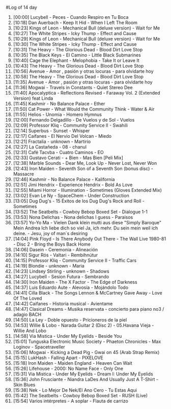 #Log of 14 day

1. [00:00] Lucybell - Peces - Cuando Respiro en Tu Boca
1. [10:18] Dan Auerbach - Keep It Hid - When I Left The Room
1. [10:23] Kings of Leon - Mechanical Bull (deluxe version) - Wait for Me
1. [10:27] The White Stripes - Icky Thump - Effect and Cause
1. [10:29] Kings of Leon - Mechanical Bull (deluxe version) - Wait for Me
1. [10:30] The White Stripes - Icky Thump - Effect and Cause
1. [10:31] The Heavy - The Glorious Dead - Blood Dirt Love Stop
1. [10:35] The Black Keys - El Camino - Little Black Submarines
1. [10:40] Cage the Elephant - Melophobia - Take It or Leave It
1. [10:43] The Heavy - The Glorious Dead - Blood Dirt Love Stop
1. [10:56] Avenue - Amor , pasión y otras locuras - para olvidarte hoy
1. [10:58] The Heavy - The Glorious Dead - Blood Dirt Love Stop
1. [11:35] Avenue - Amor , pasión y otras locuras - para olvidarte hoy
1. [11:36] Mogwai - Travels in Constants - Quiet Stereo Dee
1. [11:40] Apocalyptica - Reflections Revised - Faraway Vol. 2 (Extended Version) feat Linda
1. [11:45] Kashmir - No Balance Palace - Ether
1. [11:50] Cat Power - What Would the Community Think - Water & Air
1. [11:55] Helios - Unomia - Homero Hymnus
1. [12:00] Fernando Delgadillo - De Vuelos y de Sol - Vuelos
1. [12:09] Professor Kliq - Community Service II - Swahili
1. [12:14] Superbus - Sunset - Whisper
1. [12:17] Caifanes - El Nervio Del Volcan - Miedo
1. [12:21] Fractalia - unknown - Martirio
1. [12:27] La Castañeda - 08 - chanul
1. [12:31] Café Tacvba - Cuatro Caminos - EO
1. [12:33] Gustavo Cerati - + Bien - Mas Bien [Peli Mix]
1. [12:38] Marble Sounds - Dear Me, Look Up - Never Lost, Never Won
1. [12:43] Iron Maiden - Seventh Son of a Seventh Son (bonus disc) - Massacre
1. [12:46] Kashmir - No Balance Palace - Kalifornia
1. [12:51] Jimi Hendrix - Experience Hendrix - Bold As Love
1. [12:55] Miami Horror - Illumination - Sometimes (Gloves Extended Mix)
1. [13:02] Evan Le Ny - SpaceChem - Under Construction
1. [13:05] Dug Dug's - 15 Éxitos de los Dug Dug's Rock and Roll - Sometimes
1. [13:52] The Seatbelts - Cowboy Bebop Boxed Set - Dialogue 1-1
1. [13:53] Nona Delichas - Nona delichas I guess - Paraisos
1. [13:57] Yo-Yo Ma - Vielen Dank klein mutti aus diese "Simply Baroque" Mein Andrea Ich liebe dich so viel Ja, ich mehr. Du sein mein weil ich deine. - Jesu, joy of man`s desiring
1. [14:04] Pink Floyd - Is There Anybody Out There - The Wall Live 1980-81 - Disc 2 - Bring the Boys Back Home
1. [14:06] Dasein - Ceremonia - Alineación
1. [14:10] Sigur Rós - Valtari - Rembihnútur
1. [14:15] Professor Kliq - Community Service II - Traffic Cars
1. [14:19] Blondie - unknown - Maria
1. [14:23] Lindsey Stirling - unknown - Shadows
1. [14:27] Lucybell - Sesion Futura - Sembrando
1. [14:30] Iron Maiden - The X Factor - The Edge of Darkness
1. [14:37] Luis Eduardo Aute - Alevosía - Mojándolo Todo
1. [14:41] Cilla Black - The Songs Lennon & McCartney Gave Away - Love Of The Loved
1. [14:42] Caifanes - Historia musical - Avientame
1. [14:47] Clasical Dreams - Musika reservata - concierto para piano no3 / adagio BACH
1. [14:50] La Ley - Doble opuesto - Pricioneros de la piel
1. [14:53] Willie & Lobo - Narada Guitar 2 (Disc 2) - 05.Havana Vieja - Willie And Lobo
1. [14:58] Via Mistica - Under My Eyelids - Beside You
1. [15:01] Tunguska Electronic Music Society - Phaeton Chronicles - Max Loginov - Spacetraveller
1. [15:06] Mogwai - Kicking a Dead Pig - Gwai on 45 (Arab Strap Remix)
1. [15:15] LukHash - Falling Apart - PIXELOVE
1. [15:18] Iron Maiden - Maiden England - Heaven Can Wait
1. [15:26] Lifehouse - 2000: No Name Face - Only One
1. [15:31] Via Mistica - Under My Eyelids - Dream I: Under My Eyelids
1. [15:36] John Frusciante - Niandra LaDes And Usually Just A T-Shirt - Skin Blues
1. [15:38] Nek - Lo Mejor De Nek/El Ano Cero - Tu Estas Aqui
1. [15:42] The Seatbelts - Cowboy Bebop Boxed Set - RUSH (Live)
1. [15:54] Varios intérpretes - A soplar - Flauta de carrizo
